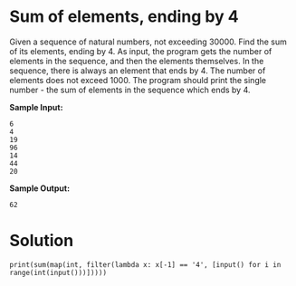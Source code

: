 # Sum of elements, ending by 4

Given a sequence of natural numbers, not exceeding 30000. Find the sum of its elements, ending by 4. As input, the
program gets the number of elements in the sequence, and then the elements themselves. In the sequence, there is always
an element that ends by 4. The number of elements does not exceed 1000. The program should print the single number - the
sum of elements in the sequence which ends by 4.

**Sample Input:**

```
6
4
19
96
14
44
20
```

**Sample Output:**

```
62
```

# Solution

```
print(sum(map(int, filter(lambda x: x[-1] == '4', [input() for i in range(int(input()))]))))
```